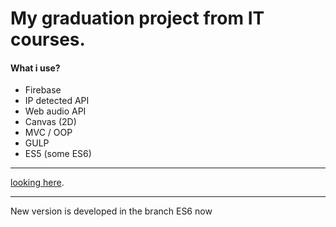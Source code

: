 # My graduation project from IT courses.
#### What i use?
* Firebase
* IP detected API
* Web audio API
* Canvas (2D)
* MVC / OOP
* GULP
* ES5 (some ES6)
***
[looking here](https://themafia98.github.io/).
***
New version is developed in the branch ES6 now
